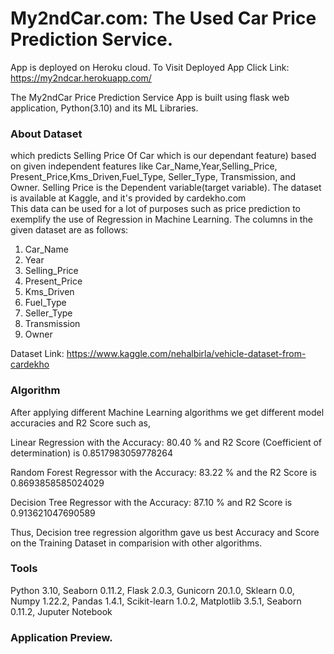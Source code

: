 # My2ndCar.com: The Used Car Price Prediction Service.
App is deployed on Heroku cloud.
To Visit Deployed App Click Link: https://my2ndcar.herokuapp.com/

The My2ndCar Price Prediction Service App is built using flask web application, Python(3.10) and its ML Libraries.

### About Dataset
 which predicts Selling Price Of Car which is our dependant feature) based on given independent features like Car_Name,Year,Selling_Price,	Present_Price,Kms_Driven,Fuel_Type,	Seller_Type, Transmission, and Owner. Selling Price is the Dependent variable(target variable). The dataset is available at Kaggle, and it's provided by cardekho.com  
This data can be used for a lot of purposes such as price prediction to exemplify the use of Regression in Machine Learning.
The columns in the given dataset are as follows:
1. Car_Name
2. Year
3. Selling_Price
4. Present_Price
5. Kms_Driven
6. Fuel_Type
7. Seller_Type
8. Transmission
9. Owner

Dataset Link: https://www.kaggle.com/nehalbirla/vehicle-dataset-from-cardekho

### Algorithm 

After applying different Machine Learning algorithms we get different model accuracies and R2 Score such as,

Linear Regression with the Accuracy: 80.40 % and R2 Score (Coefficient of determination) is 0.8517983059778264

Random Forest Regressor with the Accuracy: 83.22 % and the R2 Score is 0.8693858585024029

Decision Tree Regressor with the Accuracy: 87.10 % and R2 Score is 0.913621047690589 

Thus, Decision tree regression algorithm gave us best Accuracy and Score on the Training Dataset in comparision with other algorithms.

### Tools 

Python 3.10, Seaborn 0.11.2, Flask 2.0.3, Gunicorn 20.1.0, Sklearn 0.0, Numpy 1.22.2, Pandas 1.4.1, Scikit-learn 1.0.2, Matplotlib 3.5.1,  Seaborn 0.11.2, Juputer Notebook 

### Application Preview.


